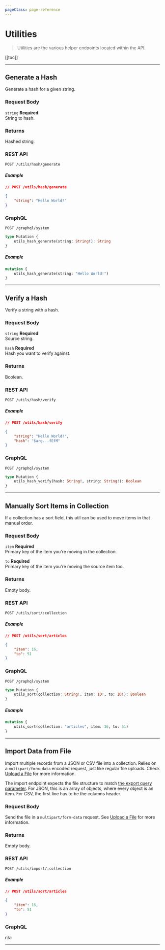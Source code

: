 ```yaml
---
pageClass: page-reference
---
```


# Utilities

<div class="two-up">
<div class="left">

> Utilities are the various helper endpoints located within the API.

</div>
<div class="right">

[[toc]]

</div>
</div>

---

## Generate a Hash

Generate a hash for a given string.

<div class="two-up">
<div class="left">

### Request Body

<div class="definitions">

`string` **Required**\
String to hash.

</div>

### Returns

Hashed string.

</div>
<div class="right">

### REST API

```
POST /utils/hash/generate
```

##### Example

```json
// POST /utils/hash/generate

{
	"string": "Hello World!"
}
```

### GraphQL

```
POST /graphql/system
```

```graphql
type Mutation {
	utils_hash_generate(string: String!): String
}
```

##### Example

```graphql
mutation {
	utils_hash_generate(string: "Hello World!")
}
```

</div>
</div>

---

## Verify a Hash

Verify a string with a hash.

<div class="two-up">
<div class="left">

### Request Body

<div class="definitions">

`string` **Required**\
Source string.

`hash` **Required**\
Hash you want to verify against.

</div>

### Returns

Boolean.

</div>
<div class="right">

### REST API

```
POST /utils/hash/verify
```

##### Example

```json
// POST /utils/hash/verify

{
	"string": "Hello World!",
	"hash": "$arg...fEfM"
}
```

### GraphQL

```
POST /graphql/system
```

```graphql
type Mutation {
	utils_hash_verify(hash: String!, string: String!): Boolean
}
```

</div>
</div>

---

## Manually Sort Items in Collection

If a collection has a sort field, this util can be used to move items in that manual order.

<div class="two-up">
<div class="left">

### Request Body

<div class="definitions">

`item` **Required**\
Primary key of the item you're moving in the collection.

`to` **Required**\
Primary key of the item you're moving the source item too.

</div>

### Returns

Empty body.

</div>
<div class="right">

### REST API

```
POST /utils/sort/:collection
```

##### Example

```json
// POST /utils/sort/articles

{
	"item": 16,
	"to": 51
}
```

### GraphQL

```
POST /graphql/system
```

```graphql
type Mutation {
	utils_sort(collection: String!, item: ID!, to: ID!): Boolean
}
```

##### Example

```graphql
mutation {
	utils_sort(collection: "articles", item: 16, to: 51)
}
```

</div>
</div>

---

## Import Data from File

Import multiple records from a JSON or CSV file into a collection. Relies on a `multipart/form-data` encoded request,
just like regular file uploads. Check [Upload a File](/reference/api/system/files/#upload-a-file) for more information.

The import endpoint expects the file structure to match [the export query parameter](/reference/api/query/#export). For
JSON, this is an array of objects, where every object is an item. For CSV, the first line has to be the columns header.

<div class="two-up">
<div class="left">

### Request Body

Send the file in a `multipart/form-data` request. See [Upload a File](/reference/api/system/files/#upload-a-file) for
more information.

### Returns

Empty body.

</div>
<div class="right">

### REST API

```
POST /utils/import/:collection
```

##### Example

```json
// POST /utils/sort/articles

{
	"item": 16,
	"to": 51
}
```

### GraphQL

n/a

</div>
</div>

---
